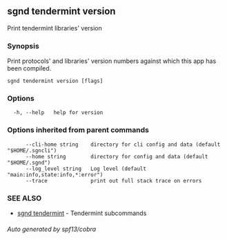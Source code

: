 ## sgnd tendermint version

Print tendermint libraries' version

### Synopsis

Print protocols' and libraries' version numbers
against which this app has been compiled.


```
sgnd tendermint version [flags]
```

### Options

```
  -h, --help   help for version
```

### Options inherited from parent commands

```
      --cli-home string    directory for cli config and data (default "$HOME/.sgncli")
      --home string        directory for config and data (default "$HOME/.sgnd")
      --log_level string   Log level (default "main:info,state:info,*:error")
      --trace              print out full stack trace on errors
```

### SEE ALSO

* [sgnd tendermint](sgnd_tendermint.md)	 - Tendermint subcommands

###### Auto generated by spf13/cobra
